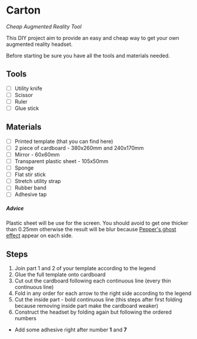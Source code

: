 # Carton
_Cheap Augmented Reality Tool_

This DIY project aim to provide an easy and cheap way to get your own augmented reality headset.

Before starting be sure you have all the tools and materials needed.

## Tools
- [ ] Utility knife
- [ ] Scissor
- [ ] Ruler
- [ ] Glue stick

## Materials
- [ ] Printed template (that you can find here)
- [ ] 2 piece of cardboard - 380x260mm and 240x170mm
- [ ] Mirror - 60x60mm
- [ ] Transparent plastic sheet - 105x50mm
- [ ] Sponge
- [ ] Flat stir stick
- [ ] Stretch utility strap
- [ ] Rubber band
- [ ] Adhesive tap

##### Advice
Plastic sheet will be use for the screen. You should avoid to get one thicker than 0.25mm otherwise the result will be blur because [Pepper's ghost effect](https://en.wikipedia.org/wiki/Pepper%27s_ghost) appear on each side.



## Steps
1. Join part 1 and 2 of your template according to the legend
2. Glue the full template onto cardboard
3. Cut out the cardboard following each continuous line (every thin continuous line)
4. Fold in any order for each arrow to the right side according to the legend
5. Cut the inside part - bold continuous line (this steps after first folding because removing inside part make the cardboard weaker)
6. Construct the headset by folding again but following the ordered numbers
  - Add some adhesive right after number **1** and **7**
